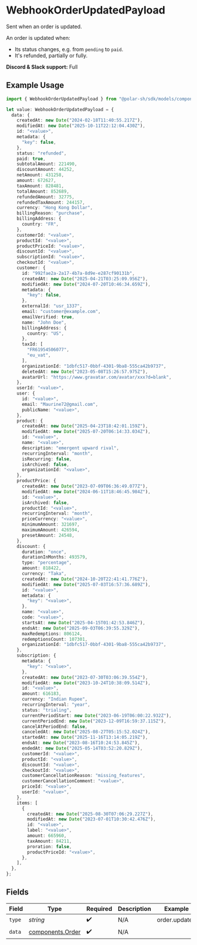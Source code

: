 # WebhookOrderUpdatedPayload

Sent when an order is updated.

An order is updated when:

* Its status changes, e.g. from `pending` to `paid`.
* It's refunded, partially or fully.

**Discord & Slack support:** Full

## Example Usage

```typescript
import { WebhookOrderUpdatedPayload } from "@polar-sh/sdk/models/components/webhookorderupdatedpayload.js";

let value: WebhookOrderUpdatedPayload = {
  data: {
    createdAt: new Date("2024-02-18T11:40:55.217Z"),
    modifiedAt: new Date("2025-10-11T22:12:04.430Z"),
    id: "<value>",
    metadata: {
      "key": false,
    },
    status: "refunded",
    paid: true,
    subtotalAmount: 221490,
    discountAmount: 44252,
    netAmount: 431258,
    amount: 672627,
    taxAmount: 828481,
    totalAmount: 852689,
    refundedAmount: 32775,
    refundedTaxAmount: 244157,
    currency: "Hong Kong Dollar",
    billingReason: "purchase",
    billingAddress: {
      country: "FR",
    },
    customerId: "<value>",
    productId: "<value>",
    productPriceId: "<value>",
    discountId: "<value>",
    subscriptionId: "<value>",
    checkoutId: "<value>",
    customer: {
      id: "992fae2a-2a17-4b7a-8d9e-e287cf90131b",
      createdAt: new Date("2025-04-21T03:25:09.956Z"),
      modifiedAt: new Date("2024-07-20T10:46:34.659Z"),
      metadata: {
        "key": false,
      },
      externalId: "usr_1337",
      email: "customer@example.com",
      emailVerified: true,
      name: "John Doe",
      billingAddress: {
        country: "US",
      },
      taxId: [
        "FR61954506077",
        "eu_vat",
      ],
      organizationId: "1dbfc517-0bbf-4301-9ba8-555ca42b9737",
      deletedAt: new Date("2023-05-08T15:26:57.975Z"),
      avatarUrl: "https://www.gravatar.com/avatar/xxx?d=blank",
    },
    userId: "<value>",
    user: {
      id: "<value>",
      email: "Maurine72@gmail.com",
      publicName: "<value>",
    },
    product: {
      createdAt: new Date("2025-04-23T18:42:01.159Z"),
      modifiedAt: new Date("2025-07-20T06:14:33.034Z"),
      id: "<value>",
      name: "<value>",
      description: "emergent upward rival",
      recurringInterval: "month",
      isRecurring: false,
      isArchived: false,
      organizationId: "<value>",
    },
    productPrice: {
      createdAt: new Date("2023-07-09T06:36:49.077Z"),
      modifiedAt: new Date("2024-06-11T18:46:45.984Z"),
      id: "<value>",
      isArchived: false,
      productId: "<value>",
      recurringInterval: "month",
      priceCurrency: "<value>",
      minimumAmount: 321697,
      maximumAmount: 426594,
      presetAmount: 24548,
    },
    discount: {
      duration: "once",
      durationInMonths: 493579,
      type: "percentage",
      amount: 818422,
      currency: "Taka",
      createdAt: new Date("2024-10-20T22:41:41.776Z"),
      modifiedAt: new Date("2025-07-03T16:57:36.689Z"),
      id: "<value>",
      metadata: {
        "key": "<value>",
      },
      name: "<value>",
      code: "<value>",
      startsAt: new Date("2025-04-15T01:42:53.846Z"),
      endsAt: new Date("2025-09-03T06:39:55.329Z"),
      maxRedemptions: 806124,
      redemptionsCount: 107301,
      organizationId: "1dbfc517-0bbf-4301-9ba8-555ca42b9737",
    },
    subscription: {
      metadata: {
        "key": "<value>",
      },
      createdAt: new Date("2023-07-30T03:06:39.554Z"),
      modifiedAt: new Date("2023-10-24T10:38:09.514Z"),
      id: "<value>",
      amount: 616183,
      currency: "Indian Rupee",
      recurringInterval: "year",
      status: "trialing",
      currentPeriodStart: new Date("2023-06-19T06:00:22.932Z"),
      currentPeriodEnd: new Date("2023-12-09T16:59:37.115Z"),
      cancelAtPeriodEnd: false,
      canceledAt: new Date("2025-08-27T05:15:52.024Z"),
      startedAt: new Date("2025-11-16T13:14:05.219Z"),
      endsAt: new Date("2023-08-16T10:24:53.845Z"),
      endedAt: new Date("2025-05-14T03:52:20.829Z"),
      customerId: "<value>",
      productId: "<value>",
      discountId: "<value>",
      checkoutId: "<value>",
      customerCancellationReason: "missing_features",
      customerCancellationComment: "<value>",
      priceId: "<value>",
      userId: "<value>",
    },
    items: [
      {
        createdAt: new Date("2025-08-30T07:06:29.227Z"),
        modifiedAt: new Date("2023-07-01T10:30:42.476Z"),
        id: "<value>",
        label: "<value>",
        amount: 665960,
        taxAmount: 84211,
        proration: false,
        productPriceId: "<value>",
      },
    ],
  },
};
```

## Fields

| Field                                                | Type                                                 | Required                                             | Description                                          | Example                                              |
| ---------------------------------------------------- | ---------------------------------------------------- | ---------------------------------------------------- | ---------------------------------------------------- | ---------------------------------------------------- |
| `type`                                               | *string*                                             | :heavy_check_mark:                                   | N/A                                                  | order.updated                                        |
| `data`                                               | [components.Order](../../models/components/order.md) | :heavy_check_mark:                                   | N/A                                                  |                                                      |